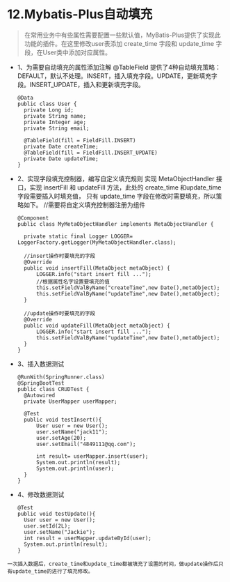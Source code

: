 # 12.Mybatis-Plus自动填充

> 在常用业务中有些属性需要配置一些默认值，MyBatis-Plus提供了实现此功能的插件。在这里修改user表添加 create\_time 字段和 update\_time 字段，在User类中添加对应属性。

* 1、为需要自动填充的属性添加注解 @TableField 提供了4种自动填充策略：DEFAULT，默认不处理。INSERT，插入填充字段。UPDATE，更新填充字段。INSERT\_UPDATE，插入和更新填充字段。

  ```text
  @Data
  public class User {
    private Long id;
    private String name;
    private Integer age;
    private String email;

    @TableField(fill = FieldFill.INSERT)
    private Date createTime;
    @TableField(fill = FieldFill.INSERT_UPDATE)
    private Date updateTime;
  }
  ```

* 2、实现字段填充控制器，编写自定义填充规则 实现 MetaObjectHandler 接口，实现 insertFill 和 updateFill 方法，此处的 create\_time 和update\_time字段需要插入时填充值， 只有 update\_time 字段在修改时需要填充，所以策略如下。 //需要将自定义填充控制器注册为组件

  ```text
  @Component
  public class MyMetaObjectHandler implements MetaObjectHandler {

    private static final Logger LOGGER= LoggerFactory.getLogger(MyMetaObjectHandler.class);

    //insert操作时要填充的字段
    @Override
    public void insertFill(MetaObject metaObject) {
        LOGGER.info("start insert fill ...");
        //根据属性名字设置要填充的值
        this.setFieldValByName("createTime",new Date(),metaObject);
        this.setFieldValByName("updateTime",new Date(),metaObject);
    }

    //update操作时要填充的字段
    @Override
    public void updateFill(MetaObject metaObject) {
        LOGGER.info("start insert fill ...");
        this.setFieldValByName("updateTime",new Date(),metaObject);
    }
  }
  ```

* 3、插入数据测试

  ```text
  @RunWith(SpringRunner.class)
  @SpringBootTest
  public class CRUDTest {
    @Autowired
    private UserMapper userMapper;

    @Test
    public void testInsert(){
        User user = new User();
        user.setName("jack11");
        user.setAge(20);
        user.setEmail("4849111@qq.com");

        int result= userMapper.insert(user);
        System.out.println(result);
        System.out.println(user);
    } 
  }
  ```

* 4、修改数据测试

  ```text
  @Test
  public void testUpdate(){
    User user = new User();
    user.setId(2L);
    user.setName("Jackie");
    int result = userMapper.updateById(user);
    System.out.println(result);
  }
  ```

`一次插入数据后，create_time和update_time都被填充了设置的时间，做update操作后只有update_time的进行了填充修改。`

